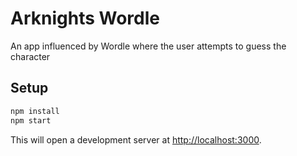 # Arknights Wordle
An app influenced by Wordle where the user attempts to guess the character

## Setup

```sh
npm install
npm start
```

This will open a development server at [http://localhost:3000](http://localhost:3000).
